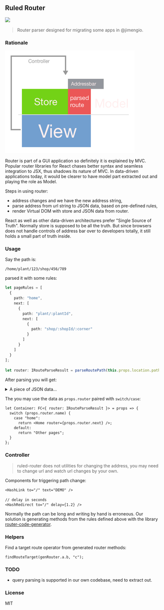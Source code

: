 ## Ruled Router

![](https://img.shields.io/npm/v/@jimengio/ruled-router.svg?style=flat-square)

> Router parser designed for migrating some apps in @jimengio.

### Rationale

![ruled-router explained](./diagram/ruled-router.png)

Router is part of a GUI application so definitely it is explained by MVC. Popular router libraries for React chases better syntax and seamless integration to JSX, thus shadows its nature of MVC. In data-driven applications today, it would be clearer to have model part extracted out and playing the role as Model.

Steps in using router:

- address changes and we have the new address string,
- parse address from url string to JSON data, based on pre-defined rules,
- render Virtual DOM with store and JSON data from router.

React as well as other data-driven architectures prefer "Single Source of Truth". Normally store is supposed to be all the truth. But since browsers does not handle controls of address bar over to developers totally, it still holds a small part of truth inside.

### Usage

Say the path is:

```url
/home/plant/123/shop/456/789
```

parsed it with some rules:

```ts
let pageRules = [
  {
    path: "home",
    next: [
      {
        path: "plant/:plantId",
        next: [
          {
            path: "shop/:shopId/:corner"
          }
        ]
      }
    ]
  }
];

let router: IRouteParseResult = parseRoutePath(this.props.location.pathname, pageRules);
```

After parsing you will get:

<details>
<summary>A piece of JSON data...</summary>

```json
{
  "raw": "home",
  "name": "home",
  "matches": true,
  "restPath": ["plant", "123", "shop", "456", "789"],
  "params": {},
  "data": {},
  "next": {
    "raw": "plant/:plantId",
    "name": "plant",
    "matches": true,
    "restPath": ["shop", "456", "789"],
    "params": {
      "plantId": "123"
    },
    "data": {
      "plantId": "123"
    },
    "next": {
      "raw": "shop/:shopId/:corner",
      "name": "shop",
      "matches": true,
      "next": null,
      "restPath": [],
      "data": {
        "shopId": "456",
        "corner": "789"
      },
      "params": {
        "plantId": "123",
        "shopId": "456",
        "corner": "789"
      }
    }
  }
}
```

Or in a more intuitive syntax:

```edn
{:raw "home",
 :name "home",
 :matches true,
 :restPath ["plant" "123" "shop" "456" "789"],
 :params {},
 :data {},
 :next {:raw "plant/:plantId",
        :name "plant",
        :matches true,
        :restPath ["shop" "456" "789"],
        :params {:plantId "123"},
        :data {:plantId "123"},
        :next {:raw "shop/:shopId/:corner",
               :name "shop",
               :matches true,
               :next nil,
               :restPath [],
               :data {:shopId "456", :corner "789"},
               :params {:plantId "123", :shopId "456", :corner "789"}}}}
```

</details>

The you may use the data as `props.router` paired with `switch/case`:

```tsx
let Container: FC<{ router: IRouteParseResult }> = props => {
  switch (props.router.name) {
    case "home":
      return <Home router={props.router.next} />;
    default:
      return "Other pages";
  }
};
```

### Controller

> ruled-router does not utilities for changing the address, you may need to change url and watch url changes by your own.

Components for triggering path change:

```tsx
<HashLink to="/" text="DEMO" />

// delay in seconds
<HashRedirect to="/" delay={1.2} />
```

Normally the path can be long and writing by hand is erroneous. Our solution is generating methods from the rules defined above with the library [router-code-generator](https://github.com/jimengio/router-code-generator/).

### Helpers

Find a target route operator from generated router methods:

```tsx
findRouteTarget(genRouter.a.b, "c");
```

### TODO

- query parsing is supported in our own codebase, need to extract out.

### License

MIT
